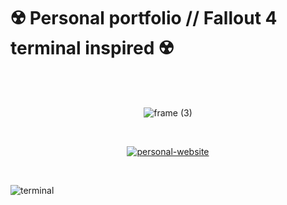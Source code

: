 # ☢️ Personal portfolio // Fallout 4 terminal inspired ☢️
<br/><br/>


<div align="center">

![frame (3)](https://user-images.githubusercontent.com/78863735/218497205-ce4ec236-6028-467c-821b-f093f98fab79.png)

<br />

<a href="https://rielara.website/index.html"><img alt="personal-website" title="rielara.website" src="https://img.shields.io/badge/-Click here to see it live-023108?style=for-the-badge"/></a>

<br />
</div>


![terminal](https://user-images.githubusercontent.com/78863735/218498111-15d7e1e1-6b2e-4371-830b-a286a1956227.gif)
